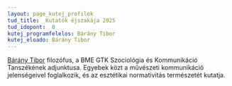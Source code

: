 ```yaml
---
layout: page_kutej_profilok
tud_title:  Kutatók éjszakája 2025
tud_idopont:  0
kutej_programfelelos: Bárány Tibor
kutej_eloado: Bárány Tibor
---
```

[Bárány Tibor](https://www.bmekomm.hu/portfolio/barany-tibor) filozófus, a BME GTK Szociológia és Kommunikáció Tanszékének adjunktusa. 
Egyebek közt a művészeti kommunikáció jelenségeivel foglalkozik, és az esztétikai normativitás természetét kutatja.  
